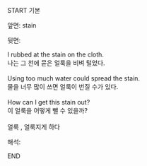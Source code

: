 START
기본

앞면:
stain


뒷면:
<div>I rubbed at the stain on the cloth. </div><div><div>나는 그 천에 묻은 얼룩을 비벼 털었다.</div></div><div><br></div><div><div>Using too much water could spread the stain. </div><div><div>물을 너무 많이 쓰면 얼룩이 번질 수가 있다.</div></div></div><div><br></div><div><div>How can I get this stain out? </div><div><div>이 얼룩을 어떻게 뺄 수 있을까?</div></div></div><div><br></div><div>얼룩 , 얼룩지게 하다</div>


해석:

END